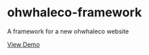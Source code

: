 # ohwhaleco-framework
A framework for a new ohwhaleco website

[View Demo](http://takyyttik.github.io/ohwhaleco-framework/)